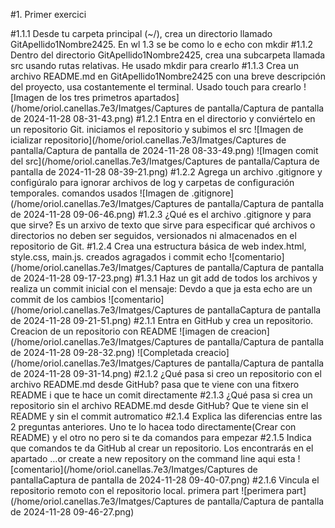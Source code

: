 #1. Primer exercici

#1.1.1 Desde tu carpeta principal (~/), crea un directorio llamado GitApellido1Nombre2425.
  En wl 1.3 se be como lo e echo con mkdir
#1.1.2 Dentro del directorio GitApellido1Nombre2425, crea una subcarpeta llamada src usando rutas relativas.
  He usado mkdir para crearlo
#1.1.3 Crea un archivo README.md en GitApellido1Nombre2425 con una breve descripción del proyecto, usa costantemente el terminal.
  Usado touch para crearlo
![Imagen de los tres primetros apartados](/home/oriol.canellas.7e3/Imatges/Captures de pantalla/Captura de pantalla de 2024-11-28 08-31-43.png)
#1.2.1 Entra en el directorio y conviértelo en un repositorio Git.
  iniciamos el repositorio y subimos el src
![Imagen de icializar repositorio](/home/oriol.canellas.7e3/Imatges/Captures de pantalla/Captura de pantalla de 2024-11-28 08-33-49.png)
![Imagen comit del src](/home/oriol.canellas.7e3/Imatges/Captures de pantalla/Captura de pantalla de 2024-11-28 08-39-21.png)
#1.2.2 Agrega un archivo .gitignore y configúralo para ignorar archivos de log y carpetas de configuración temporales.
comandos usados
![Imagen de .gitignore](/home/oriol.canellas.7e3/Imatges/Captures de pantalla/Captura de pantalla de 2024-11-28 09-06-46.png)
#1.2.3 ¿Qué es el archivo .gitignore y para que sirve?
Es un arxivo de texto que sirve para especificar qué archivos o directorios no deben ser seguidos, 
versionados ni almacenados en el repositorio de Git.
#1.2.4 Crea una estructura básica de web index.html, style.css, main.js.
creados agragados i commit echo
![comentario](/home/oriol.canellas.7e3/Imatges/Captures de pantalla/Captura de pantalla de 2024-11-28 09-17-23.png)
#1.3.1 Haz un git add de todos los archivos y realiza un commit inicial con el mensaje:
Devdo a que ja esta echo are un commit de los cambios
![comentario](/home/oriol.canellas.7e3/Imatges/Captures de pantallaCaptura de pantalla de 2024-11-28 09-21-51.png)
#2.1.1 Entra en GitHub y crea un repositorio.
Creacion de un repositorio con README
![imagen de creacion](/home/oriol.canellas.7e3/Imatges/Captures de pantalla/Captura de pantalla de 2024-11-28 09-28-32.png)
![Completada creacio](/home/oriol.canellas.7e3/Imatges/Captures de pantalla/Captura de pantalla de 2024-11-28 09-31-14.png)
#2.1.2 ¿Qué pasa si creo un repositorio con el archivo README.md desde GitHub?
pasa que te viene con una fitxero README i que te hace un comit directamente
#2.1.3 ¿Qué pasa si crea un repositorio sin el archivo README.md desde GitHub?
Que te viene sin el README y sin el commit autromatico
#2.1.4 Explica las diferencias entre las 2 preguntas anteriores.
Uno te lo hacea todo directamente(Crear con README) y el otro no pero si te da comandos para empezar
#2.1.5 Indica que comandos te da GitHub al crear un repositorio. Los encontrarás en el apartado …or create a new repository on the command line 
aqui esta
![comentario](/home/oriol.canellas.7e3/Imatges/Captures de pantallaCaptura de pantalla de 2024-11-28 09-40-07.png)
#2.1.6 Vincula el repositorio remoto con el repositorio local.
primera part
![perimera part](/home/oriol.canellas.7e3/Imatges/Captures de pantalla/Captura de pantalla de 2024-11-28 09-46-27.png)

